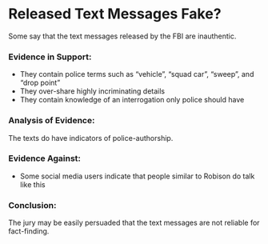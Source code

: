 # Released Text Messages Fake?
Some say that the text messages released by the FBI are inauthentic.

### Evidence in Support:
- They contain police terms such as “vehicle”, “squad car”, “sweep”, and “drop point”
- They over-share highly incriminating details
- They contain knowledge of an interrogation only police should have

### Analysis of Evidence:
The texts do have indicators of police-authorship.

### Evidence Against:
- Some social media users indicate that people similar to Robison do talk like this

### Conclusion:
The jury may be easily persuaded that the text messages are not reliable for fact-finding.